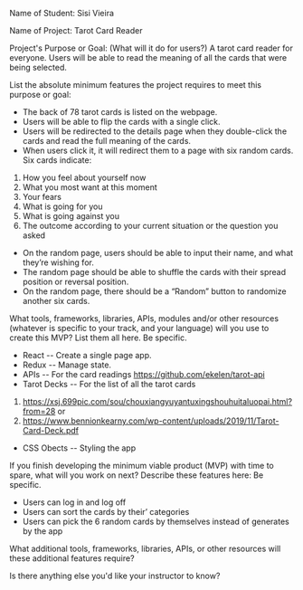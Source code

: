 Name of Student: Sisi Vieira

Name of Project: Tarot Card Reader

Project's Purpose or Goal: (What will it do for users?)
A tarot card reader for everyone. Users will be able to read the meaning of all the cards that were being selected.

List the absolute minimum features the project requires to meet this purpose or goal:

* The back of 78 tarot cards is listed on the webpage.
* Users will be able to flip the cards with a single click.
* Users will be redirected to the details page when they double-click the cards and read the full meaning of the cards.
* When users click it, it will redirect them to a page with six random cards. Six cards indicate:
1. How you feel about yourself now
2. What you most want at this moment
3. Your fears
4. What is going for you
5. What is going against you
6. The outcome according to your current situation or the question you asked
* On the random page, users should be able to input their name, and what they’re wishing for.
* The random page should be able to shuffle the cards with their spread position or reversal position.
* On the random page, there should be a “Random” button to randomize another six cards.

What tools, frameworks, libraries, APIs, modules and/or other resources (whatever is specific to your track, and your language) will you use to create this MVP? List them all here. Be specific.
* React -- Create a single page app.
* Redux -- Manage state.
* APIs -- For the card readings https://github.com/ekelen/tarot-api
* Tarot Decks -- For the list of all the tarot cards 
1. https://xsj.699pic.com/sou/chouxiangyuyantuxingshouhuitaluopai.html?from=28 or
2. https://www.bennionkearny.com/wp-content/uploads/2019/11/Tarot-Card-Deck.pdf
* CSS Obects -- Styling the app

If you finish developing the minimum viable product (MVP) with time to spare, what will you work on next? Describe these features here: Be specific.

* Users can log in and log off
* Users can sort the cards by their’ categories
* Users can pick the 6 random cards by themselves instead of generates by the app

What additional tools, frameworks, libraries, APIs, or other resources will these additional features require?

Is there anything else you'd like your instructor to know?
